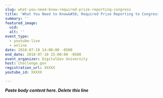 ```yaml
---
slug: what-you-need-know-required-prize-reporting-congress
title: 'What You Need to Know&#58; Required Prize Reporting to Congress'
summary: ''
featured_image: 
  uid: 
  alt: ''
event_type: 
  - youtube-live
  - online
date: 2018-07-10 14:00:00 -0500
end_date: 2018-07-10 15:00:00 -0500
event_organizer: DigitalGov University
host: Challenge.gov
registration_url: XXXXX
youtube_id: XXXXX

---
```


***Paste body content here. Delete this line***
